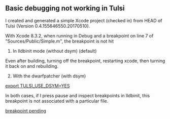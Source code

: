 ## Basic debugging not working in Tulsi

I created and generated a simple Xcode project (checked in) from HEAD of Tulsi (Version 0.4.155646550.20170510).

With Xcode 8.3.2, when running in Debug and a breakpoint on line 7 of "Sources/Public/Simple.m", the breakpoint is not hit

1. In lldbinit mode (without dsym) (default)

Even after building, turning off the breakpoint, restarting xcode, then turning it back on and rebuilding.

2. With the dwarfpatcher (with dsym)

[export TULSI_USE_DSYM=YES](img/runscript.png)

In both cases, if I press pause and inspect breakpoints in lldbinit, this breakpoint is not associated with a particular file.

[breakpoint pending](img/pendingbp.png)


